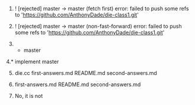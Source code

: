 1.  ! [rejected]        master -> master (fetch first)
    error: failed to push some refs to 'https://github.com/AnthonyDade/die-class1.git'

2.  ! [rejected]        master -> master (non-fast-forward)
error: failed to push some refs to 'https://github.com/AnthonyDade/die-class1.git'

3. * master

4.* implement
    master

5. die.cc	first-answers.md  README.md  second-answers.md

6. first-answers.md  README.md  second-answers.md

7. No, it is not